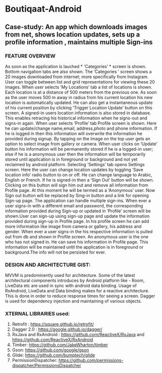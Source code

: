 # Boutiqaat-Android
## Case-study: An app which downloads images from net, shows location updates, sets up a profile information , maintains multiple Sign-ins

### FEATURE OVERVIEW

As soon as the application is lauched * ‘Categories’ * screen is shown. Bottom navigation tabs are also shown. The ‘Categories ’ screen shows a 20 images downloaded from internet; more specifically from Instagram. User can toggle between list and grid representations for viewing these 20 images. 
When user selects ‘My Locations’ tab a list of locations is shown. Each location is at a distance of 500 meters from the previous one. As soon as the user moves 500 m away in radius from his current location his new location is automatically updated. He can also get a instantaneous update of his current position by clicking ‘Trigger Location Update’ button on this screen. A signed-in users location information is also stored in database. This enables retracing his historical information when he signs-out and signs-in again.
When user selects ‘Profile’ tab Profile screen is shown. Here he can update/change name,email, address,photo and phone information. If he is logged in then this information will overwrite the information he provided during signup. By tapping on the Image on the top user gets an option to select image from gallery or camera. When user clicks on ‘Update’ button his information will be permanently stored if he is a logged-in user; else if he is a anonymous user then the information will be temporarily stored until application is in foreground or background and not yet reclaimed by android platform. 
Selecting ‘Settings’ tab opens Settings screen. Here the user can change location updates by toggling ‘Save location info’ radio button to on or off.  He can change language to Arabic, English or French. If he is signed-in then a ‘Sign Out’ button will be shown. Clicking on this button will sign him out and remove all information from Profile page. At this moment he will be termed as a ‘Anonymous’ user. Now Sign out button will be replaced by Sing-in button and a link for opening Sign-up page. 
The application can handle multiple sign-ins. When ever a user signs-in with a different email and password, the corresponding information provided during Sign-up or updated in ‘Profile’ screen will be shown.User can sign-up using sign-up page and update the information provided during sign-up in Profile page. In his profile screen he can add more information like image from camera or gallery, his address and gender. When ever a user signs-in the his respective information is pulled out from db and shown in Profile screen. An anonymous user is the one who has not signed in. He can save his information in Profile page. This information will be maintained until the application is in foreground or background.The info will not be persisted for ever.

### DESIGN AND ARCHITECTURE GIST:

MVVM is predominently used for architecture. Some of the latest architectural components introduces by Android platform like - Room, LiveData etc are used in sync with android data binding. Usage of RxAndroid, LiveData and Data binding makes for a reactive architecture. This is done in order to reduce response times for seeing a screen. Dagger is used for dependency injection and maintaining of various objects.

### XTERNAL LIBRARIES used:

1)	Retrofit : https://square.github.io/retrofit/ 
2)	Dagger 2.0 : https://google.github.io/dagger/ 
3)	RxJava and RxAndroid : https://github.com/ReactiveX/RxJava and https://github.com/ReactiveX/RxAndroid 
4)	Timber: https://github.com/JakeWharton/timber
5)	Gson: https://github.com/google/gson 
6)	Glide: https://github.com/bumptech/glide 
7)	PermissionDispatcher: https://github.com/permissions-dispatcher/PermissionsDispatcher 


